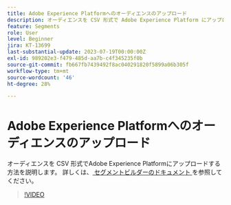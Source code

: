 ```yaml
---
title: Adobe Experience Platformへのオーディエンスのアップロード
description: オーディエンスを CSV 形式で Adobe Experience Platform にアップロードする方法について説明します。
feature: Segments
role: User
level: Beginner
jira: KT-13699
last-substantial-update: 2023-07-19T00:00:00Z
exl-id: 989202e3-f479-485d-aa7b-c4f345235f0b
source-git-commit: fb667fb7439492f8ac040291820f5899a06b305f
workflow-type: tm+mt
source-wordcount: '46'
ht-degree: 28%

---
```


# Adobe Experience Platformへのオーディエンスのアップロード

オーディエンスを CSV 形式でAdobe Experience Platformにアップロードする方法を説明します。 詳しくは、[ セグメントビルダーのドキュメント ](https://experienceleague.adobe.com/ja/docs/experience-platform/segmentation/ui/audience-portal#import-audience) を参照してください。

>[!VIDEO](https://video.tv.adobe.com/v/3423359/?learn=on&enablevpops&captions=jpn)
